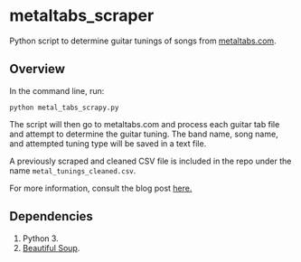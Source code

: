 # metaltabs_scraper

Python script to determine guitar tunings of songs from <a href="http://metaltabs.com/index.html">metaltabs.com</a>.

## Overview

In the command line, run:

`python metal_tabs_scrapy.py` 

The script will then go to metaltabs.com and process each guitar tab file and attempt to determine the guitar tuning. The band name, song name, and attempted tuning type will be saved in a text file. 

A previously scraped and cleaned CSV file is included in the repo under the name `metal_tunings_cleaned.csv`. 

For more information, consult the blog post <a href="http://vprusso.github.io/blog/2017/the-most-metal-guitar-tuning/">here.</a>

## Dependencies

1. Python 3.
2. [Beautiful Soup](https://www.crummy.com/software/BeautifulSoup/).
